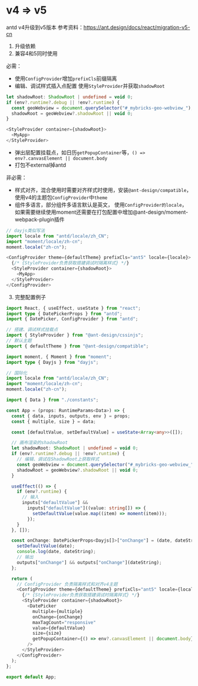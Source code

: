 # v4 => v5

antd v4升级到v5版本
参考资料：https://ant.design/docs/react/migration-v5-cn

1. 升级依赖
2. 兼容4和5同时使用

必需：
  - 使用`ConfigProvider`增加`prefixCls`前缀隔离
  - 编辑、调试样式插入点配置 使用`StyleProvider`并获取`shadowRoot`
```typescript
let shadowRoot: ShadowRoot | undefined = void 0;
if (env?.runtime?.debug || !env?.runtime) {
  const geoWebview = document.querySelector("#_mybricks-geo-webview_");
  shadowRoot = geoWebview?.shadowRoot || void 0;
}

<StyleProvider container={shadowRoot}>
  <MyApp>
</StyleProvider>
```
  - 弹出层配置挂载点，如日历`getPopupContainer`等，`() => env?.canvasElement || document.body`
  - 打包不external掉antd

非必需：
  - 样式对齐，混合使用时需要对齐样式时使用，安装`@ant-design/compatible`，使用v4的主题包`ConfigProvider`中`theme`
  - 组件多语言，部分组件多语言默认是英文， 使用`ConfigProvider的locale`，如果需要继续使用moment还需要在打包配置中增加@ant-design/moment-webpack-plugin插件
```typescript
// dayjs类似写法
import locale from "antd/locale/zh_CN";
import "moment/locale/zh-cn";
moment.locale("zh-cn");

<ConfigProvider theme={defaultTheme} prefixCls="ant5" locale={locale}>
  {/* {StyleProvider负责获取搭建调试时隔离样式} */}
  <StyleProvider container={shadowRoot}>
    <MyApp>
  </StyleProvider>
</ConfigProvider>
````
  
  
3. 完整配置例子
```typescript
import React, { useEffect, useState } from "react";
import type { DatePickerProps } from "antd";
import { DatePicker, ConfigProvider } from "antd";

// 搭建、调试样式挂载点
import { StyleProvider } from "@ant-design/cssinjs";
// 默认主题
import { defaultTheme } from "@ant-design/compatible";

import moment, { Moment } from "moment";
import type { Dayjs } from "dayjs";

// 国际化
import locale from "antd/locale/zh_CN";
import "moment/locale/zh-cn";
moment.locale("zh-cn");

import { Data } from "./constants";

const App = (props: RuntimeParams<Data>) => {
  const { data, inputs, outputs, env } = props;
  const { multiple, size } = data;

  const [defaultValue, setDefaultValue] = useState<Array<any>>([]);

  // 画布渲染的shadowRoot
  let shadowRoot: ShadowRoot | undefined = void 0;
  if (env?.runtime?.debug || !env?.runtime) {
    // 编辑、调试在ShadowRoot上获取样式
    const geoWebview = document.querySelector("#_mybricks-geo-webview_");
    shadowRoot = geoWebview?.shadowRoot || void 0;
  }

  useEffect(() => {
    if (env?.runtime) {
      // 输入
      inputs["defaultValue"] &&
        inputs["defaultValue"]((value: string[]) => {
          setDefaultValue(value.map((item) => moment(item)));
        });
    }
  }, []);

  const onChange: DatePickerProps<Dayjs[]>["onChange"] = (date, dateString) => {
    setDefaultValue(date);
    console.log(date, dateString);
    // 输出
    outputs["onChange"] && outputs["onChange"](dateString);
  };

  return (
    // ConfigProvider 负责隔离样式和对齐v4主题
    <ConfigProvider theme={defaultTheme} prefixCls="ant5" locale={locale}>
      {/* {StyleProvider负责获取搭建调试时隔离样式} */}
      <StyleProvider container={shadowRoot}>
        <DatePicker
          multiple={multiple}
          onChange={onChange}
          maxTagCount="responsive"
          value={defaultValue}
          size={size}
          getPopupContainer={() => env?.canvasElement || document.body} // 弹层挂载点
        />
      </StyleProvider>
    </ConfigProvider>
  );
};

export default App;
```